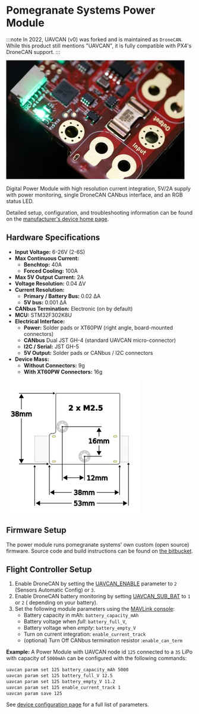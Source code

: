 # Pomegranate Systems Power Module

:::note
In 2022, UAVCAN (v0) was forked and is maintained as  `DroneCAN`.
While this product still mentions "UAVCAN", it is fully compatible with PX4's DroneCAN support.
:::

![Module Image](../../assets/hardware/power_module/pomegranate_systems_pm/main_image.jpg)

Digital Power Module with high resolution current integration, 5V/2A supply with power monitoring, single DroneCAN CANbus interface, and an RGB status LED.

Detailed setup, configuration, and troubleshooting information can be found on the [manufacturer's device home page](https://p-systems.io/product/power_module).

## Hardware Specifications

- **Input Voltage:** 6-26V \(2-6S\)
- **Max Continuous Current:**
  - **Benchtop:** 40A
  - **Forced Cooling:** 100A
- **Max 5V Output Current:** 2A
- **Voltage Resolution:** 0.04 ΔV
- **Current Resolution:** 
  - **Primary / Battery Bus:** 0.02 ΔA
  - **5V bus:** 0.001 ΔA
- **CANbus Termination:** Electronic (on by default)
- **MCU:** STM32F302K8U
- **Electrical Interface:**
  - **Power:** Solder pads or XT60PW (right angle, board-mounted connectors)
  - **CANbus** Dual JST GH-4 (standard UAVCAN micro-connector)
  - **I2C / Serial:** JST GH-5 
  - **5V Output:** Solder pads or CANbus / I2C connectors
- **Device Mass:**
  - **Without Connectors:** 9g
  - **With XT60PW Connectors:** 16g
 
 ![Dimensions](../../assets/hardware/power_module/pomegranate_systems_pm/mechanical.png)

## Firmware Setup

The power module runs pomegranate systems' own custom (open source) firmware.
Source code and build instructions can be found on [the bitbucket](https://bitbucket.org/p-systems/firmware/src/master).

## Flight Controller Setup

1. Enable DroneCAN by setting the [UAVCAN_ENABLE](../advanced_config/parameter_reference.md#UAVCAN_ENABLE) parameter to `2` (Sensors Automatic Config) or `3`.
1. Enable DroneCAN battery monitoring by setting [UAVCAN_SUB_BAT](../advanced_config/parameter_reference.md#UAVCAN_SUB_BAT) to `1` or `2` ( depending on your battery).
1. Set the following module parameters using the [MAVLink console](https://docs.qgroundcontrol.com/master/en/qgc-user-guide/analyze_view/mavlink_console.html):
   * Battery capacity in mAh: `battery_capacity_mAh`
   * Battery voltage when *full*: `battery_full_V`, 
   * Battery voltage when *empty*: `battery_empty_V`
   * Turn on current integration: `enable_current_track`
   * (optional) Turn Off CANbus termination resistor :`enable_can_term`

**Example:** A Power Module with UAVCAN node id `125` connected to a `3S` LiPo with capacity of `5000mAh` can be configured with the following commands:

```
uavcan param set 125 battery_capacity_mAh 5000
uavcan param set 125 battery_full_V 12.5
uavcan param set 125 battery_empty_V 11.2
uavcan param set 125 enable_current_track 1
uavcan param save 125
```

See [device configuration page](https://p-systems.io/product/power_module/configuration) for a full list of parameters.
